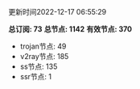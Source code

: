 更新时间2022-12-17 06:55:29

**总订阅: 73**
**总节点: 1142**
**有效节点: 370**
- trojan节点: 49
- v2ray节点: 185
- ss节点: 135
- ssr节点: 1
